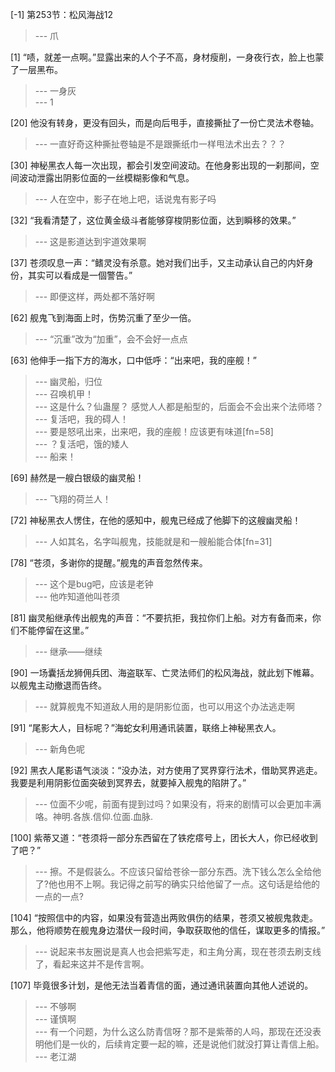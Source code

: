 
[-1] 第253节：松风海战12
>--- 爪<br>

[1] “啧，就差一点啊。”显露出来的人个子不高，身材瘦削，一身夜行衣，脸上也蒙了一层黑布。
>--- 一身灰<br>
>--- 1<br>

[20] 他没有转身，更没有回头，而是向后甩手，直接撕扯了一份亡灵法术卷轴。
>--- 一直好奇这种撕扯卷轴是不是跟撕纸巾一样甩法术出去？？？<br>

[30] 神秘黑衣人每一次出现，都会引发空间波动。在他身影出现的一刹那间，空间波动泄露出阴影位面的一丝模糊影像和气息。
>--- 人在空中，影子在地上吧，话说鬼有影子吗<br>

[32] “我看清楚了，这位黄金级斗者能够穿梭阴影位面，达到瞬移的效果。”
>--- 这是影道达到宇道效果啊<br>

[37] 苍须叹息一声：“鳍灵没有杀意。她对我们出手，又主动承认自己的内奸身份，其实可以看成是一個警告。”
>--- 即便这样，两处都不落好啊<br>

[62] 舰鬼飞到海面上时，伤势沉重了至少一倍。
>--- “沉重”改为“加重”，会不会好一点点<br>

[63] 他伸手一指下方的海水，口中低呼：“出来吧，我的座舰！”
>--- 幽灵船，归位<br>
>--- 召唤机甲！<br>
>--- 这是什么？仙蛊屋？
感觉人人都是船型的，后面会不会出来个法师塔？<br>
>--- 复活吧，我的碍人！<br>
>--- 要是怒吼出来，出来吧，我的座舰！应该更有味道[fn=58]<br>
>--- ？复活吧，饿的矮人<br>
>--- 船来！<br>

[69] 赫然是一艘白银级的幽灵船！
>--- 飞翔的荷兰人！<br>

[72] 神秘黑衣人愣住，在他的感知中，舰鬼已经成了他脚下的这艘幽灵船！
>--- 人如其名，名字叫舰鬼，技能就是和一艘船能合体[fn=31]<br>

[78] “苍须，多谢你的提醒。”舰鬼的声音忽然传来。
>--- 这个是bug吧，应该是老钟<br>
>--- 他咋知道他叫苍须<br>

[81] 幽灵船继承传出舰鬼的声音：“不要抗拒，我拉你们上船。对方有备而来，你们不能停留在这里。”
>--- 继承——继续<br>

[90] 一场囊括龙狮佣兵团、海盗联军、亡灵法师们的松风海战，就此划下帷幕。以舰鬼主动撤退而告终。
>--- 就算舰鬼不知道敌人用的是阴影位面，也可以用这个办法逃走啊<br>

[91] “尾影大人，目标呢？”海蛇女利用通讯装置，联络上神秘黑衣人。
>--- 新角色呢<br>

[92] 黑衣人尾影语气淡淡：“没办法，对方使用了冥界穿行法术，借助冥界逃走。我要是利用阴影位面突破到冥界去，就要掉入舰鬼的陷阱了。”
>--- 位面不少呢，前面有提到过吗？如果没有，将来的剧情可以会更加丰满咯。神明.各族.信仰.位面.血脉.<br>

[100] 紫蒂又道：“苍须将一部分东西留在了铁疙瘩号上，团长大人，你已经收到了吧？”
>--- 擦。不是假装么。不应该只留给苍徐一部分东西。洗下钱么怎么全给他了?他也用不上啊。我记得之前写的确实只给他留了一点。这句话是给他的一点的一点?<br>

[104] “按照信中的内容，如果没有营造出两败俱伤的结果，苍须又被舰鬼救走。那么，他将顺势在舰鬼身边潜伏一段时间，争取获取他的信任，谋取更多的情报。”
>--- 说起来书友圈说是真人也会把紫写走，和主角分离，现在苍须去刷支线了，看起来这并不是传言啊。<br>

[107] 毕竟很多计划，是他无法当着青信的面，通过通讯装置向其他人述说的。
>--- 不够啊<br>
>--- 谨慎啊<br>
>--- 有一个问题，为什么这么防青信呀？那不是紫蒂的人吗，那现在还没表明他们是一伙的，后续肯定要一起的嘛，还是说他们就没打算让青信上船。<br>
>--- 老江湖<br>
